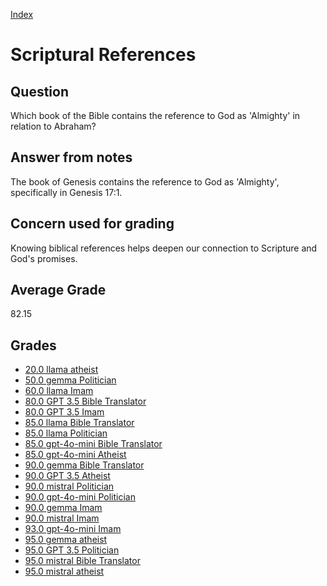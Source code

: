 
[Index](../index.md)
# Scriptural References
## Question
Which book of the Bible contains the reference to God as 'Almighty' in relation to Abraham?

## Answer from notes
The book of Genesis contains the reference to God as 'Almighty', specifically in Genesis 17:1.

## Concern used for grading
Knowing biblical references helps deepen our connection to Scripture and God's promises.

## Average Grade
82.15

## Grades
 * [20.0 llama atheist](../answers/llama_atheist/Scriptural_References.md)
 * [50.0 gemma Politician](../answers/gemma_Politician/Scriptural_References.md)
 * [60.0 llama Imam](../answers/llama_Imam/Scriptural_References.md)
 * [80.0 GPT 3.5 Bible Translator](../answers/GPT_3.5_Bible_Translator/Scriptural_References.md)
 * [80.0 GPT 3.5 Imam](../answers/GPT_3.5_Imam/Scriptural_References.md)
 * [85.0 llama Bible Translator](../answers/llama_Bible_Translator/Scriptural_References.md)
 * [85.0 llama Politician](../answers/llama_Politician/Scriptural_References.md)
 * [85.0 gpt-4o-mini Bible Translator](../answers/gpt-4o-mini_Bible_Translator/Scriptural_References.md)
 * [85.0 gpt-4o-mini Atheist](../answers/gpt-4o-mini_Atheist/Scriptural_References.md)
 * [90.0 gemma Bible Translator](../answers/gemma_Bible_Translator/Scriptural_References.md)
 * [90.0 GPT 3.5 Atheist](../answers/GPT_3.5_Atheist/Scriptural_References.md)
 * [90.0 mistral Politician](../answers/mistral_Politician/Scriptural_References.md)
 * [90.0 gpt-4o-mini Politician](../answers/gpt-4o-mini_Politician/Scriptural_References.md)
 * [90.0 gemma Imam](../answers/gemma_Imam/Scriptural_References.md)
 * [90.0 mistral Imam](../answers/mistral_Imam/Scriptural_References.md)
 * [93.0 gpt-4o-mini Imam](../answers/gpt-4o-mini_Imam/Scriptural_References.md)
 * [95.0 gemma atheist](../answers/gemma_atheist/Scriptural_References.md)
 * [95.0 GPT 3.5 Politician](../answers/GPT_3.5_Politician/Scriptural_References.md)
 * [95.0 mistral Bible Translator](../answers/mistral_Bible_Translator/Scriptural_References.md)
 * [95.0 mistral atheist](../answers/mistral_atheist/Scriptural_References.md)
